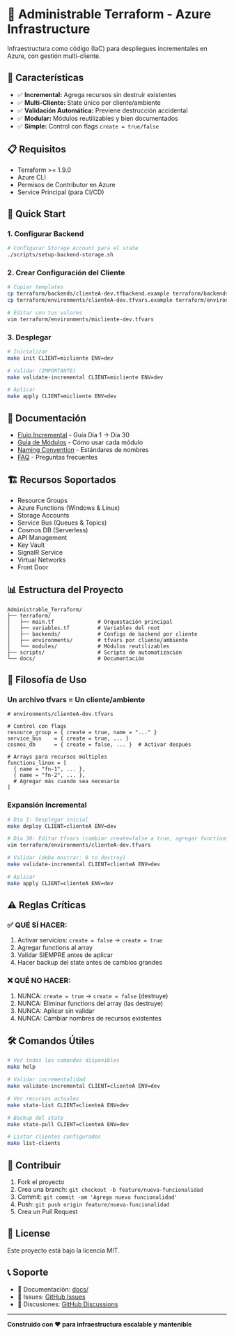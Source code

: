 # 🚀 Administrable Terraform - Azure Infrastructure

Infraestructura como código (IaC) para despliegues incrementales en Azure, con gestión multi-cliente.

## 🎯 Características

- ✅ **Incremental:** Agrega recursos sin destruir existentes
- ✅ **Multi-Cliente:** State único por cliente/ambiente
- ✅ **Validación Automática:** Previene destrucción accidental
- ✅ **Modular:** Módulos reutilizables y bien documentados
- ✅ **Simple:** Control con flags `create = true/false`

## 📋 Requisitos

- Terraform >= 1.9.0
- Azure CLI
- Permisos de Contributor en Azure
- Service Principal (para CI/CD)

## 🚀 Quick Start

### 1. Configurar Backend

```bash
# Configurar Storage Account para el state
./scripts/setup-backend-storage.sh
```

### 2. Crear Configuración del Cliente

```bash
# Copiar templates
cp terraform/backends/clienteA-dev.tfbackend.example terraform/backends/micliente-dev.tfbackend
cp terraform/environments/clienteA-dev.tfvars.example terraform/environments/micliente-dev.tfvars

# Editar con tus valores
vim terraform/environments/micliente-dev.tfvars
```

### 3. Desplegar

```bash
# Inicializar
make init CLIENT=micliente ENV=dev

# Validar (IMPORTANTE)
make validate-incremental CLIENT=micliente ENV=dev

# Aplicar
make apply CLIENT=micliente ENV=dev
```

## 📖 Documentación

- [Flujo Incremental](docs/INCREMENTAL_WORKFLOW.md) - Guía Día 1 → Día 30
- [Guía de Módulos](docs/MODULE_GUIDE.md) - Cómo usar cada módulo
- [Naming Convention](docs/NAMING_CONVENTION.md) - Estándares de nombres
- [FAQ](docs/FAQ.md) - Preguntas frecuentes

## 🏗️ Recursos Soportados

- Resource Groups
- Azure Functions (Windows & Linux)
- Storage Accounts
- Service Bus (Queues & Topics)
- Cosmos DB (Serverless)
- API Management
- Key Vault
- SignalR Service
- Virtual Networks
- Front Door

## 📊 Estructura del Proyecto

```
Administrable_Terraform/
├── terraform/
│   ├── main.tf              # Orquestación principal
│   ├── variables.tf         # Variables del root
│   ├── backends/            # Configs de backend por cliente
│   ├── environments/        # tfvars por cliente/ambiente
│   └── modules/             # Módulos reutilizables
├── scripts/                 # Scripts de automatización
└── docs/                    # Documentación
```

## 🎯 Filosofía de Uso

### Un archivo tfvars = Un cliente/ambiente

```hcl
# environments/clienteA-dev.tfvars

# Control con flags
resource_group = { create = true, name = "..." }
service_bus    = { create = true, ... }
cosmos_db      = { create = false, ... }  # Activar después

# Arrays para recursos múltiples
functions_linux = [
  { name = "fn-1", ... },
  { name = "fn-2", ... },
  # Agregar más cuando sea necesario
]
```

### Expansión Incremental

```bash
# Día 1: Desplegar inicial
make deploy CLIENT=clienteA ENV=dev

# Día 30: Editar tfvars (cambiar create=false a true, agregar functions)
vim terraform/environments/clienteA-dev.tfvars

# Validar (debe mostrar: 0 to destroy)
make validate-incremental CLIENT=clienteA ENV=dev

# Aplicar
make apply CLIENT=clienteA ENV=dev
```

## ⚠️ Reglas Críticas

### ✅ QUÉ SÍ HACER:
1. Activar servicios: `create = false` → `create = true`
2. Agregar functions al array
3. Validar SIEMPRE antes de aplicar
4. Hacer backup del state antes de cambios grandes

### ❌ QUÉ NO HACER:
1. NUNCA: `create = true` → `create = false` (destruye)
2. NUNCA: Eliminar functions del array (las destruye)
3. NUNCA: Aplicar sin validar
4. NUNCA: Cambiar nombres de recursos existentes

## 🛠️ Comandos Útiles

```bash
# Ver todos los comandos disponibles
make help

# Validar incrementalidad
make validate-incremental CLIENT=clienteA ENV=dev

# Ver recursos actuales
make state-list CLIENT=clienteA ENV=dev

# Backup del state
make state-pull CLIENT=clienteA ENV=dev

# Listar clientes configurados
make list-clients
```

## 🤝 Contribuir

1. Fork el proyecto
2. Crea una branch: `git checkout -b feature/nueva-funcionalidad`
3. Commit: `git commit -am 'Agrega nueva funcionalidad'`
4. Push: `git push origin feature/nueva-funcionalidad`
5. Crea un Pull Request

## 📝 License

Este proyecto está bajo la licencia MIT.

## 📞 Soporte

- 📖 Documentación: [docs/](docs/)
- 🐛 Issues: [GitHub Issues](https://github.com/Roixcs/Administrable_Terraform/issues)
- 💬 Discusiones: [GitHub Discussions](https://github.com/Roixcs/Administrable_Terraform/discussions)

---

**Construido con ❤️ para infraestructura escalable y mantenible**
